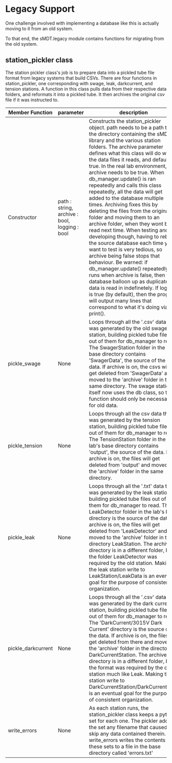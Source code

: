 Legacy Support
==============

One challenge involved with implementing a database like this is actually moving to it from an old system. 

To that end, the sMDT.legacy module contains functions for migrating from the old system. 

station_pickler class
---------------------
The station pickler class's job is to prepare data into a pickled tube file format from legacy systems that build CSVs.
There are four functions in station_pickler, one corresponding with swage, leak, darkcurrent, and tension stations. 
A function in this class pulls data from their respective data folders, and reformats it into a pickled tube.
It then archives the original csv file if it was instructed to.

Member Function | parameter | description
---|---|---
Constructor|path : string, archive : bool, logging : bool| Constructs the station_pickler object. path needs to be a path to the directory containing the sMDT library and the various station folders. The archive parameter defines what this class will do with the data files it reads, and defaults to true. In the real lab environment, archive needs to be true. When db_manager.update() is ran repeatedly and calls this class repeatedly, all the data will get added to the database multiple times. Archiving fixes this by deleting the files from the original folder and moving them to an archive folder, when they wont be read next time. When testing and developing though, having to rebuild the source database each time you want to test is very tedious, so archive being false stops that behaviour. Be warned: if db_manager.update() repeatedly runs when archive is false, then the database balloon up as duplicate data is read in indefinetely. If logging is true (by default), then the program will output many lines that correspond to what it's doing via print(). 
pickle_swage|None|Loops through all the '.csv' data that was generated by the old swage station, building pickled tube files out of them for db_manager to read. The SwagerStation folder in the lab's base directory contains 'SwagerData', the source of the old data. If archive is on, the csvs will get deleted from 'SwagerData' and moved to the 'archive' folder in the same directory. The swage station itself now uses the db class, so this function should only be necessary for old data. 
pickle_tension|None|Loops through all the csv data that was generated by the tension station, building pickled tube files out of them for db_manager to read. The TensionStation folder in the lab's base directory contains 'output', the source of the data. If archive is on, the files will get deleted from 'output' and moved to the 'archive' folder in the same directory.
pickle_leak|None|Loops through all the '.txt' data that was generated by the leak station, building pickled tube files out of them for db_manager to read. The LeakDetector folder in the lab's base directory is the source of the data. If archive is on, the files will get deleted from 'LeakDetector' and moved to the 'archive' folder in the directory LeakStation. The archive directory is in a different folder, but the folder LeakDetector was required by the old station. Making the leak station write to LeakStation/LeakData is an eventual goal for the purpose of consistent organization.
pickle_darkcurrent|None|Loops through all the '.csv' data that was generated by the dark current station, building pickled tube files out of them for db_manager to read. The 'DarkCurrent/3015V Dark Current' directory is the source of the data. If archive is on, the files will get deleted from there and moved to the 'archive' folder in the directory DarkCurrentStation. The archive directory is in a different folder, but the format was required by the old station much like Leak. Making the station write to DarkCurrentStation/DarkCurrentData is an eventual goal for the purpose of consistent organization.
write_errors | None | As each station runs, the station_pickler class keeps a python set for each one. The pickler adds to the set any filename that caused it to skip any data contained therein. write_errors writes the contents of these sets to a file in the base directory called 'errors.txt'
